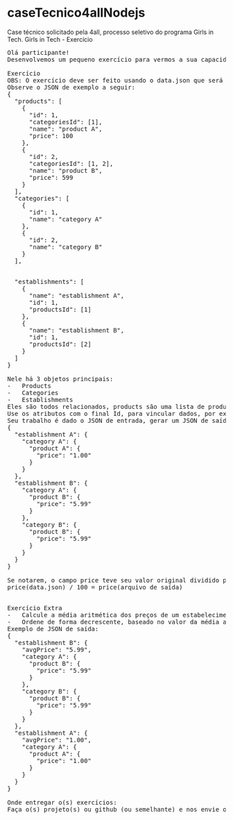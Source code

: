 # caseTecnico4allNodejs
Case técnico solicitado pela 4all, processo seletivo do programa Girls in Tech.
Girls in Tech - Exercício

<pre>Olá participante! 
Desenvolvemos um pequeno exercício para vermos a sua capacidade de resolução de problemas. Por isso, para o exercício a seguir, use a linguagem em que se sente mais confortável.

Exercício
OBS: O exercício deve ser feito usando o data.json que será enviado via email, os JSON neste documento são apenas para exemplificação. Não altere este arquivo.
Observe o JSON de exemplo a seguir:
{
  "products": [
    {
      "id": 1,
      "categoriesId": [1],
      "name": "product A",
      "price": 100
    },
    {
      "id": 2,
      "categoriesId": [1, 2],
      "name": "product B",
      "price": 599
    }
  ],
  "categories": [
    {
      "id": 1,
      "name": "category A"
    },
    {
      "id": 2,
      "name": "category B"
    }
  ],


  "establishments": [
    {
      "name": "establishment A",
      "id": 1,
      "productsId": [1]
    },
    {
      "name": "establishment B",
      "id": 1,
      "productsId": [2]
    }
  ]
}

Nele há 3 objetos principais:
-	Products
-	Categories
-	Establishments
Eles são todos relacionados, products são uma lista de produtos, todo o produto é vendido em vários estabelecimentos e pode pertencer a mais de uma categoria. As categories são a lista de todas as categorias, estabelecimentos vendem produtos dentro dessas categorias. Já establishments são a lista de estabelecimentos, estes vendes diversos produtos dentro de suas categorias.
Use os atributos com o final Id, para vincular dados, por exemplo, se um product tem o campo id: 2, e um establishment tem productId: 2, significa que aquele estabelecimento vende o produto de id 2.
Seu trabalho é dado o JSON de entrada, gerar um JSON de saída que deve seguir o seguinte formato: 
{
  "establishment A": {
    "category A": {
      "product A": {
        "price": "1.00"
      }
    }
  },
  "establishment B": {
    "category A": {
      "product B": {
        "price": "5.99"
      }
    },
    "category B": {
      "product B": {
        "price": "5.99"
      }
    }
  }
}

Se notarem, o campo price teve seu valor original dividido por 100. É uma boa pratica nunca armazenar valores monetários quebrados, ao invés disso, o deixamos como um inteiro e no final transformamos ele para o valor final. Então, no JSON de saída, esse valor deve aparecer corretamente. A formula é:
price(data.json) / 100 = price(arquivo de saída)


Exercício Extra
-	Calcule a média aritmética dos preços de um estabelecimento, e adicione ela ao JSON.
-	Ordene de forma decrescente, baseado no valor da média aritmética calculado no passo anterior.
Exemplo de JSON de saída:
{
  "establishment B": {
    "avgPrice": "5.99",
    "category A": {
      "product B": {
        "price": "5.99"
      }
    },
    "category B": {
      "product B": {
        "price": "5.99"
      }
    }
  },
  "establishment A": {
    "avgPrice": "1.00",
    "category A": {
      "product A": {
        "price": "1.00"
      }
    }
  }
}

Onde entregar o(s) exercícios:
Faça o(s) projeto(s) ou github (ou semelhante) e nos envie o link para acessá-lo, ou nos envie ele(s) através de um zip.

